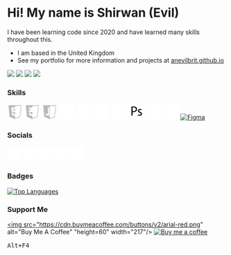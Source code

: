 Hi! My name is Shirwan (Evil)
===============================================================================================================================

I have been learning code since 2020 and have learned many skills throughout this.

* I am based in the United Kingdom
* See my portfolio for more information and projects at [anevilbrit.github.io](http://anevilbrit.github.io)

<a href="https://www.github.com/anevilbrit" target="_blank" rel="noreferrer"><img src="https://img.shields.io/github/followers/anevilbrit?logo=github&style=for-the-badge&color=0891b2&labelColor=222"/></a> 
<a href="https://www.youtube.com/channel/UCBkX7K_wKjUW1O_QuufYD5A" target="_blank" rel="noreferrer"><img src="https://img.shields.io/youtube/channel/subscribers/UCBkX7K_wKjUW1O_QuufYD5A?logo=youtube&style=for-the-badge&color=0891b2&labelColor=222"/></a> 
<a href="https://www.x.com/anevilbrit" target="_blank" rel="noreferrer"><img src="https://img.shields.io/twitter/follow/anevilbrit?logo=twitter&style=for-the-badge&color=0891b2&labelColor=222"/></a> 
<a href="https://www.twitch.tv/anevilbrit" target="_blank" rel="noreferrer"><img src="https://img.shields.io/twitch/status/anevilbrit?logo=twitch&style=for-the-badge&color=0891b2&labelColor=222&label=TWITCH+STATUS"/></a>

### Skills

<p align="left">
  <a href="https://developer.mozilla.org/en-US/docs/Glossary/HTML5" target="_blank" rel="noreferrer"><img src="https://raw.githubusercontent.com/AnEvilBrit/AnEvilBrit/main/Images/Html.png" width="36" height="36" alt="HTML5"/></a> 
  <a href="https://www.w3.org/TR/CSS/#css" target="_blank" rel="noreferrer"><img src="https://raw.githubusercontent.com/AnEvilBrit/AnEvilBrit/main/Images/Css.png" width="36" height="36" alt="CSS3"/></a> 
  <a href="https://developer.mozilla.org/en-US/docs/Web/JavaScript" target="_blank" rel="noreferrer"><img src="https://raw.githubusercontent.com/AnEvilBrit/AnEvilBrit/main/Images/JavaScript.png" width="36" height="36" alt="JavaScript"/></a> 
  <a href="https://sass-lang.com/" target="_blank" rel="noreferrer"><img src="https://raw.githubusercontent.com/AnEvilBrit/AnEvilBrit/main/Images/Sass.png" width="36" height="36" alt="Sass"/></a> 
  <a href="https://getbootstrap.com/" target="_blank" rel="noreferrer"><img src="https://raw.githubusercontent.com/AnEvilBrit/AnEvilBrit/main/Images/Bootstrap.png" width="36" height="36" alt="Bootstrap"/></a> 
  <a href="https://www.raspberrypi.org/" target="_blank" rel="noreferrer"><img src="https://raw.githubusercontent.com/AnEvilBrit/AnEvilBrit/main/Images/Raspberry.png" width="36" height="36" alt="Raspberry Pi"/></a> 
  <a href="https://www.python.org/" target="_blank" rel="noreferrer"><img src="https://raw.githubusercontent.com/AnEvilBrit/AnEvilBrit/main/Images/Python.png" width="36" height="36" alt="Python"/></a> 
  <a href="https://www.adobe.com/uk/products/photoshop.html" target="_blank" rel="noreferrer"><img src="https://raw.githubusercontent.com/AnEvilBrit/AnEvilBrit/main/Images/Photoshop.png" width="36" height="36" alt="Photoshop"/></a> 
  <a href="https://www.blender.org/" target="_blank" rel="noreferrer"><img src="https://raw.githubusercontent.com/AnEvilBrit/AnEvilBrit/main/Images/Blender.png" width="36" height="36" alt="Blender"/></a> 
  <a href="https://www.unrealengine.com/" target="_blank" rel="noreferrer"><img src="https://raw.githubusercontent.com/AnEvilBrit/AnEvilBrit/main/Images/Unreal.png" width="36" height="36" alt="Unreal"/></a> 
  <a href="https://www.figma.com/" target="_blank" rel="noreferrer"><img src="https://raw.githubusercontent.com/danielcranney/readme-generator/main/public/icons/skills/figma-colored.svg" width="36" height="36" alt="Figma"/></a>
</p>

### Socials

<p align="left"><a href="https://discord.com/users/anevilbrit" target="_blank" rel="noreferrer"><img src="https://raw.githubusercontent.com/AnEvilBrit/AnEvilBrit/main/Images/Discord.png" width="32" height="32"/></a> 
  <a href="https://www.github.com/anevilbrit" target="_blank" rel="noreferrer"><img src="https://raw.githubusercontent.com/AnEvilBrit/AnEvilBrit/main/Images/Github.png" width="32" height="32"/></a> 
  <a href="https://www.x.com/anevilbrit" target="_blank" rel="noreferrer"><img src="https://raw.githubusercontent.com/AnEvilBrit/AnEvilBrit/main/Images/X.png" width="32" height="32"/></a> 
  <a href="https://www.youtube.com/@anevilbrit" target="_blank" rel="noreferrer"><img src="https://raw.githubusercontent.com/AnEvilBrit/AnEvilBrit/main/Images/Youtube.png" width="32" height="32"/></a> 
  <a href="https://www.twitch.tv/anevilbrit" target="_blank" rel="noreferrer"><img src="https://raw.githubusercontent.com/AnEvilBrit/AnEvilBrit/main/Images/Twitch.png" width="32" height="32"/></a>
</p>

### Badges

<a href="https://github.com/anevilbrit" align="left"><img src="https://github-readme-stats.vercel.app/api/top-langs/?username=anevilbrit&langs_count=10&title_color=fff&text_color=fff&icon_color=0891b2&bg_color=222&hide_border=true&locale=en&custom_title=Top%20%Languages" alt="Top Languages"/></a>

### Support Me

<a href="https://www.buymeacoffee.com/app/shirwan" target="_blank"><img src="https://cdn.buymeacoffee.com/buttons/v2/arial-red.png" alt="Buy Me A Coffee" "height=60" width="217"/></a>
<a href="https://www.buymeacoffee.com/shirwan" align="left"><img src="https://cdn.buymeacoffee.com/buttons/v2/default-yellow.png" alt="Buy me a coffee" width="150"/></a>

<kbd>Alt+F4</kbd>
